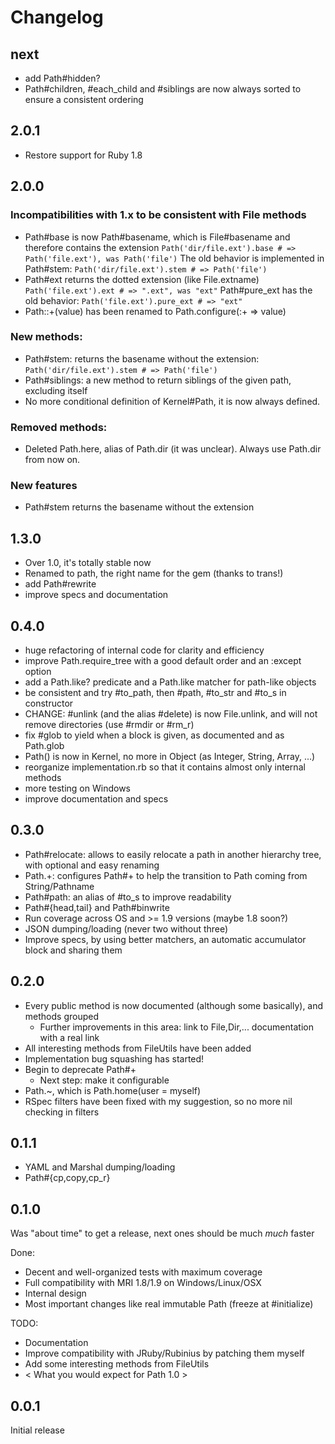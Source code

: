 # Changelog

## next

* add Path#hidden?
* Path#children, #each_child and #siblings are now always sorted to ensure a consistent ordering

## 2.0.1

* Restore support for Ruby 1.8

## 2.0.0

### Incompatibilities with 1.x to be consistent with File methods

* Path#base is now Path#basename, which is File#basename and therefore contains the extension
  `Path('dir/file.ext').base # => Path('file.ext'), was Path('file')`
  The old behavior is implemented in Path#stem: `Path('dir/file.ext').stem # => Path('file')`
* Path#ext returns the dotted extension (like File.extname)
  `Path('file.ext').ext # => ".ext", was "ext"`
  Path#pure_ext has the old behavior: `Path('file.ext').pure_ext # => "ext"`
* Path::+(value) has been renamed to Path.configure(:+ => value)

### New methods:

* Path#stem: returns the basename without the extension: `Path('dir/file.ext').stem # => Path('file')`
* Path#siblings: a new method to return siblings of the given path, excluding itself
* No more conditional definition of Kernel#Path, it is now always defined.

### Removed methods:

* Deleted Path.here, alias of Path.dir (it was unclear). Always use Path.dir from now on.

### New features

* Path#stem returns the basename without the extension

## 1.3.0

* Over 1.0, it's totally stable now
* Renamed to path, the right name for the gem (thanks to trans!)
* add Path#rewrite
* improve specs and documentation

## 0.4.0

* huge refactoring of internal code for clarity and efficiency
* improve Path.require_tree with a good default order and an :except option
* add a Path.like? predicate and a Path.like matcher for path-like objects
* be consistent and try #to_path, then #path, #to_str and #to_s in constructor
* CHANGE: #unlink (and the alias #delete) is now File.unlink,
  and will not remove directories (use #rmdir or #rm_r)
* fix #glob to yield when a block is given, as documented and as Path.glob
* Path() is now in Kernel, no more in Object (as Integer, String, Array, ...)
* reorganize implementation.rb so that it contains almost only internal methods
* more testing on Windows
* improve documentation and specs

## 0.3.0

* Path#relocate: allows to easily relocate a path
  in another hierarchy tree, with optional and easy renaming
* Path.+: configures Path#+ to help the transition to Path coming from String/Pathname
* Path#path: an alias of #to_s to improve readability
* Path#{head,tail} and Path#binwrite
* Run coverage across OS and >= 1.9 versions (maybe 1.8 soon?)
* JSON dumping/loading (never two without three)
* Improve specs, by using better matchers, an automatic accumulator block and sharing them

## 0.2.0

* Every public method is now documented (although some basically), and methods grouped
  - Further improvements in this area: link to File,Dir,... documentation with a real link
* All interesting methods from FileUtils have been added
* Implementation bug squashing has started!
* Begin to deprecate Path#+
  - Next step: make it configurable
* Path.~, which is Path.home(user = myself)
* RSpec filters have been fixed with my suggestion, so no more nil checking in filters

## 0.1.1

* YAML and Marshal dumping/loading
* Path#{cp,copy,cp_r}

## 0.1.0

Was "about time" to get a release, next ones should be much *much* faster

Done:

* Decent and well-organized tests with maximum coverage
* Full compatibility with MRI 1.8/1.9 on Windows/Linux/OSX
* Internal design
* Most important changes like real immutable Path (freeze at #initialize)

TODO:

* Documentation
* Improve compatibility with JRuby/Rubinius by patching them myself
* Add some interesting methods from FileUtils
* < What you would expect for Path 1.0 >

## 0.0.1

Initial release
